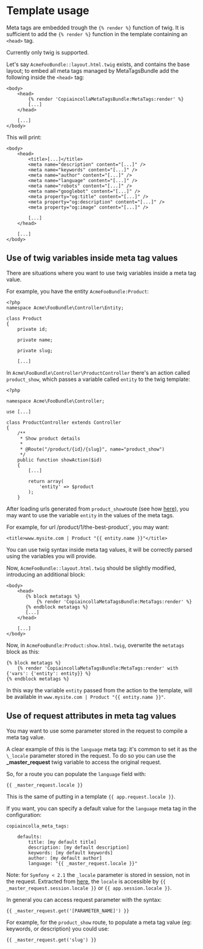# Template usage

Meta tags are embedded trough the `{% render %}` function of twig. It is sufficient to add the `{% render %}` function in the template containing an `<head>` tag.

Currently only twig is supported.

Let's say `AcmeFooBundle::layout.html.twig` exists, and contains the base layout; to embed all meta tags managed by MetaTagsBundle add the following inside the `<head>` tag:

```
<body>
    <head>
        {% render 'CopiaincollaMetaTagsBundle:MetaTags:render' %}
        [...]
    </head>

    [...]
</body>
```

This will print:

```
<body>
    <head>
        <title>[...]</title>
        <meta name="description" content="[...]" />
        <meta name="keywords" content="[...]" />
        <meta name="author" content="[...]" />
        <meta name="language" content="[...]" />
        <meta name="robots" content="[...]" />
        <meta name="googlebot" content="[...]" />
        <meta property="og:title" content="[...]" />
        <meta property="og:description" content="[...]" />
        <meta property="og:image" content="[...]" />

        [...]
    </head>

    [...]
</body>
```

## Use of twig variables inside meta tag values

There are situations where you want to use twig variables inside a meta tag value.

For example, you have the entity `AcmeFooBundle:Product`:

```
<?php
namespace Acme\FooBundle\Controller\Entity;

class Product
{
    private id;
    
    private name;
    
    private slug;
    
    [...]
```

In `Acme\FooBundle\Controller\ProductController` there's an action called `product_show`, which passes a variable called `entity` to the twig template:

```
<?php

namespace Acme\FooBundle\Controller;

use [...]

class ProductController extends Controller
{
    /**
     * Show product details
     *
     * @Route("/product/{id}/{slug}", name="product_show")
     */
    public function showAction($id)
    {
        [...]

        return array(
            'entity' => $product
        );
    }

```

After loading urls generated from `product_show`route (see how [here](../../Readme.md#load_urls)), you may want to use the variable `entity` in the values of the meta tags.

For example, for url /product/1/the-best-product`, you may want:

```
<title>www.mysite.com | Product "{{ entity.name }}"</title>
```

You can use twig syntax inside meta tag values, it will be correctly parsed using the variables you will provide.

Now, `AcmeFooBundle::layout.html.twig` should be slightly modified, introducing an additional block:

 ```
 <body>
     <head>
        {% block metatags %}
            {% render 'CopiaincollaMetaTagsBundle:MetaTags:render' %}
        {% endblock metatags %}
        [...]
     </head>

     [...]
 </body>
 ```

Now, in `AcmeFooBundle:Product:show.html.twig`, overwrite the `metatags` block as this:

```
{% block metatags %}
    {% render 'CopiaincollaMetaTagsBundle:MetaTags:render' with {'vars': {'entity': entity}} %}
{% endblock metatags %}
```

In this way the variable `entity` passed from the action to the template, will be available in `www.mysite.com | Product "{{ entity.name }}"`.

## Use of request attributes in meta tag values

You may want to use some parameter stored in the request to compile a meta tag value.

A clear example of this is the `language` meta tag: it's common to set it as the `\_locale` parameter stored in the request. To do so you can use the __\_master\_request__ twig variable to access the original request.

So, for a route you can populate the `language` field with:

```
{{ _master_request.locale }}
```

This is the same of putting in a template `{{ app.request.locale }}`.

If you want, you can specify a default value for the `language` meta tag in the configuration:

```
copiaincolla_meta_tags:

    defaults:
        title: [my default title]
        description: [my default description]
        keywords: [my default keywords]
        author: [my default author]
        language: "{{ _master_request.locale }}"
```

Note: for `Symfony < 2.1` the `_locale` parameter is stored in session, not in the request. Extracted from [here](https://github.com/symfony/symfony/blob/master/UPGRADE-2.1.md), the `locale` is accessible by `{{ _master_request.session.locale }}` or `{{ app.session.locale }}`.

In general you can access request parameter with the syntax:

```
{{ _master_request.get('[PARAMETER_NAME]') }}
```

For example, for the `product_show` route, to populate a meta tag value (eg: keywords, or description) you could use:

```
{{ _master_request.get('slug') }}
```
